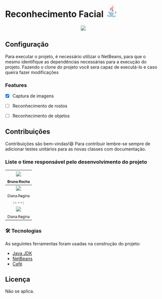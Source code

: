 <h1> Reconhecimento Facial <a href="https://www.java.com" target="_blank"> <img src="https://raw.githubusercontent.com/devicons/devicon/master/icons/java/java-original.svg" alt="java" width="40" height="40"/> </a></h1>



<h4 align="center"> 
	<img src="http://img.shields.io/static/v1?label=STATUS&message=EM%20DESENVOLVIMENTO&color=RED&style=for-the-badge"/>
</h4>
  
 ## Configuração

Para executar o projeto, é necessário utilizar o NetBeans, para que o mesmo identifique as dependências necessárias para a execução do projeto. Fazendo o clone do projeto você sera capaz de executá-lo e caso queira fazer modificações 
  
  
  ### Features

- [x] Captura de imagens
- [ ] Reconhecimento de rostos
- [ ] Reconhecimento de objetos
  
  
## Contribuições

Contribuições são bem-vindas!:smile: Para contribuir lembre-se sempre de adicionar testes unitários para as novas classes com documentação.
  
  
  
### Liste o time responsável pelo desenvolvimento do projeto

[<img src="https://avatars.githubusercontent.com/u/66707156?v=4" width=115 > <br> <sub> Bruna Rocha </sub>](https://github.com/bruna-rocha) |
| :---: |  
[<img src="https://avatars.githubusercontent.com/u/66707267?v=4" width=115 > <br> <sub> Diana Regina </sub>](https://github.com/Jhenifer-Mestico) |
| :---: | 
[<img src="https://avatars.githubusercontent.com/u/59876059?v=4" width=115 > <br> <sub> Diana Regina </sub>](https://github.com/GuilhermePortella) |
 
 
  

### 🛠 Tecnologias

As seguintes ferramentas foram usadas na construção do projeto:

- [Java JDK](https://www.oracle.com/java/technologies/javase-downloads.html)
- [NetBeans](https://netbeans.apache.org/download/index.html)
- [Café](https://blog.ucoffee.com.br/cafe-cremoso/)

  
## Licença

Não se aplica.



